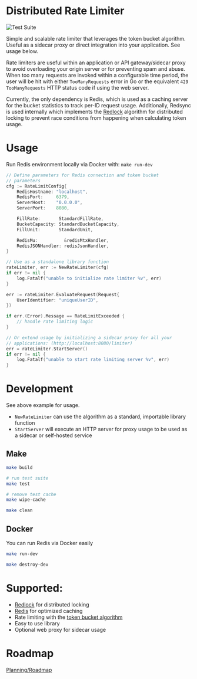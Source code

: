 # Distributed Rate Limiter

![Test Suite](https://github.com/schachte/rate-limiter/actions/workflows/run_go_tests.yml/badge.svg)


Simple and scalable rate limiter that leverages the token bucket algorithm. Useful as a sidecar proxy or direct integration into your application. See usage below. 

Rate limiters are useful within an application or API gateway/sidecar proxy to avoid overloading your origin server or for preventing spam and abuse. When too many requests are invoked within a configurable time period, the user will be hit with either `TooManyRequests` error in Go or the equivalent `429 TooManyRequests` HTTP status code if using the web server.

Currently, the only dependency is Redis, which is used as a caching server for the bucket statistics to track per-ID request usage. Additionally, Redsync is used internally which implements the [Redlock](https://redis.com/glossary/redlock/) algorithm for distributed locking to prevent race conditions from happening when calculating token usage.

# Usage

Run Redis environment locally via Docker with: `make run-dev`

```go
// Define parameters for Redis connection and token bucket
// parameters
cfg := RateLimitConfig{
    RedisHostname: "localhost",
    RedisPort:     6379,
    ServerHost:    "0.0.0.0",
    ServerPort:    8080,

    FillRate:       StandardFillRate,
    BucketCapacity: StandardBucketCapacity,
    FillUnit:       StandardUnit,

    RedisMu:          &redisMtxHandler,
    RedisJSONHandler: redisJsonHandler,
}

// Use as a standalone library function
rateLimiter, err := NewRateLimiter(cfg)
if err != nil {
    log.Fatalf("unable to initialize rate limiter %v", err)
}

err := rateLimiter.EvaluateRequest(Request{
    UserIdentifier: "uniqueUserID",
})

if err.(Error).Message == RateLimitExceeded {
    // handle rate limiting logic
}

// Or extend usage by initializing a sidecar proxy for all your
// applications: (http://localhost:8080/limiter)
err = rateLimiter.StartServer()
if err != nil {
    log.Fatalf("unable to start rate limiting server %v", err)
}
```

# Development

See above example for usage. 

- `NewRateLimiter` can use the algorithm as a standard, importable library function
- `StartServer` will execute an HTTP server for proxy usage to be used as a sidecar or self-hosted service

## Make

```sh
make build
```

```sh
# run test suite
make test

# remove test cache
make wipe-cache 
```

```sh
make clean
```

## Docker

You can run Redis via Docker easily

```sh
make run-dev
```

```sh
make destroy-dev
```


# Supported:

- [Redlock](https://redis.com/glossary/redlock/) for distributed locking
- [Redis](https://redis.io/) for optimized caching
- Rate limiting with the [token bucket algorithm](https://en.wikipedia.org/wiki/Token_bucket)
- Easy to use library
- Optional web proxy for sidecar usage

# Roadmap

[Planning/Roadmap](https://github.com/users/Schachte/projects/4)
